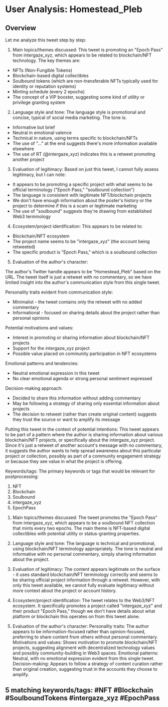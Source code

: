 # User Analysis: Homestead_Pleb

## Overview

<think>
Let me analyze this tweet step by step:

1. Main topics/themes discussed:
This tweet is promoting an "Epoch Pass" from intergaze_xyz, which appears to be related to blockchain/NFT technology. The key themes are:
- NFTs (Non-Fungible Tokens)
- Blockchain-based digital collectibles
- Soulbound tokens (which are non-transferable NFTs typically used for identity or reputation systems)
- Minting schedule (every 2 epochs)
- The concept of a VIP booster, suggesting some kind of utility or privilege granting system

2. Language style and tone:
The language style is promotional and concise, typical of social media marketing. The tone is:
- Informative but brief
- Neutral in emotional valence
- Technical in nature, using terms specific to blockchain/NFTs
- The use of "..." at the end suggests there's more information available elsewhere
- The use of RT (@intergaze_xyz) indicates this is a retweet promoting another project

3. Evaluation of legitimacy:
Based on just this tweet, I cannot fully assess legitimacy, but I can note:
- It appears to be promoting a specific project with what seems to be official terminology ("Epoch Pass," "soulbound collection")
- The language is consistent with legitimate NFT/blockchain projects
- We don't have enough information about the poster's history or the project to determine if this is a scam or legitimate marketing
- The use of "soulbound" suggests they're drawing from established Web3 terminology

4. Ecosystem/project identification:
This appears to be related to:
- Blockchain/NFT ecosystem
- The project name seems to be "intergaze_xyz" (the account being retweeted)
- The specific product is "Epoch Pass," which is a soulbound collection

5. Evaluation of the author's character:

The author's Twitter handle appears to be "Homestead_Pleb" based on the URL. The tweet itself is just a retweet with no commentary, so we have limited insight into the author's communication style from this single tweet.

Personality traits evident from communication style:
- Minimalist - the tweet contains only the retweet with no added commentary
- Informational - focused on sharing details about the project rather than personal opinions

Potential motivations and values:
- Interest in promoting or sharing information about blockchain/NFT projects
- Support for the intergaze_xyz project
- Possible value placed on community participation in NFT ecosystems

Emotional patterns and tendencies:
- Neutral emotional expression in this tweet
- No clear emotional agenda or strong personal sentiment expressed

Decision-making approach:
- Decided to share this information without adding commentary
- May be following a strategy of sharing only essential information about projects
- The decision to retweet (rather than create original content) suggests they trust the source or want to amplify its message

Putting this tweet in the context of potential intentions:
This tweet appears to be part of a pattern where the author is sharing information about various blockchain/NFT projects, or specifically about the intergaze_xyz project. Since it's just a retweet of another account's message with no commentary, it suggests the author wants to help spread awareness about this particular project or collection, possibly as part of a community engagement strategy or because they see value in what the project is offering.

Keywords/tags:
The primary keywords or tags that would be relevant for postprocessing:
1. NFT
2. Blockchain
3. Soulbound
4. intergaze_xyz
5. EpochPass
</think>

1. Main topics/themes discussed:
The tweet promotes the "Epoch Pass" from intergaze_xyz, which appears to be a soulbound NFT collection that mints every two epochs. The main theme is NFT-based digital collectibles with potential utility or status-granting properties.

2. Language style and tone:
The language is technical and promotional, using blockchain/NFT terminology appropriately. The tone is neutral and informative with no personal commentary, simply sharing information about the project.

3. Evaluation of legitimacy:
The content appears legitimate on the surface - it uses standard blockchain/NFT terminology correctly and seems to be sharing official project information through a retweet. However, with only this tweet available, we cannot fully evaluate legitimacy without more context about the project or account history.

4. Ecosystem/project identification:
The tweet relates to the Web3/NFT ecosystem. It specifically promotes a project called "intergaze_xyz" and their product "Epoch Pass," though we don't have details about what platform or blockchain this operates on from this tweet alone.

5. Evaluation of the author's character:
Personality traits: The author appears to be information-focused rather than opinion-focused, preferring to share content from others without personal commentary.
Motivations and values: Shows motivation to promote blockchain/NFT projects, suggesting alignment with decentralized technology values and possibly community-building in Web3 spaces.
Emotional patterns: Neutral, with no emotional expression evident from this single tweet.
Decision-making: Appears to follow a strategy of content curation rather than original creation, suggesting trust in the accounts they choose to amplify.

5 matching keywords/tags:
#NFT #Blockchain #SoulboundTokens #intergaze_xyz #EpochPass
---
